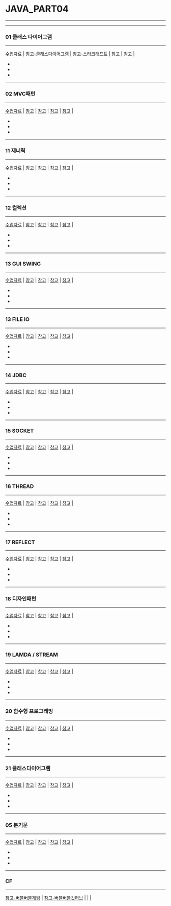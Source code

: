 # JAVA_PART04
---

---
### 01 클래스 다이어그램
---
[수업자료]() |
[참고-클래스다이어그램](https://morm.tistory.com/88) |
[참고-스타크래프트](https://steemit.com/uml/@devhongjinhyeon/uml-c) |
[참고]() |
[참고]() |

-
-
-

---
### 02 MVC패턴
---
[수업자료]() |
[참고]() |
[참고]() |
[참고]() |
[참고]() |

-
-
-

---
### 11 제너릭
---
[수업자료]() |
[참고]() |
[참고]() |
[참고]() |
[참고]() |

-
-
-

---
### 12 컬렉션
---
[수업자료]() |
[참고]() |
[참고]() |
[참고]() |
[참고]() |

-
-
-


---
### 13 GUI SWING
---
[수업자료]() |
[참고]() |
[참고]() |
[참고]() |
[참고]() |

-
-
-

---
### 13 FILE IO
---
[수업자료]() |
[참고]() |
[참고]() |
[참고]() |
[참고]() |

-
-
-

---
### 14 JDBC
---
[수업자료]() |
[참고]() |
[참고]() |
[참고]() |
[참고]() |

-
-
-

---
### 15 SOCKET
---
[수업자료]() |
[참고]() |
[참고]() |
[참고]() |
[참고]() |

-
-
-

---
### 16 THREAD
---
[수업자료]() |
[참고]() |
[참고]() |
[참고]() |
[참고]() |

-
-
-


---
### 17 REFLECT
---
[수업자료]() |
[참고]() |
[참고]() |
[참고]() |
[참고]() |

-
-
-

---
### 18 디자인패턴
---
[수업자료]() |
[참고]() |
[참고]() |
[참고]() |
[참고]() |

-
-
-

---
### 19 LAMDA / STREAM
---
[수업자료]() |
[참고]() |
[참고]() |
[참고]() |
[참고]() |

-
-
-

---
### 20 함수형 프로그래밍
---
[수업자료]() |
[참고]() |
[참고]() |
[참고]() |
[참고]() |

-
-
-

---
### 21 클래스다이어그램
---
[수업자료]() |
[참고]() |
[참고]() |
[참고]() |
[참고]() |

-
-
-

---
### 05 분기문
---
[수업자료]() |
[참고]() |
[참고]() |
[참고]() |
[참고]() |

-
-
-



---
### CF
---
[참고-버블버블게임](https://www.youtube.com/watch?v=5Zh7P-9qFO0) |
[참고-버블버블깃허브](https://github.com/codingspecialist/Java-Swing-BubbleGame) |
[]() |
[]() |



